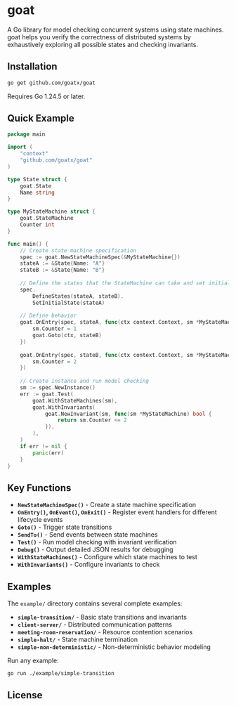# goat

A Go library for model checking concurrent systems using state machines. goat helps you verify the correctness of distributed systems by exhaustively exploring all possible states and checking invariants.

## Installation

```bash
go get github.com/goatx/goat
```

Requires Go 1.24.5 or later.

## Quick Example

```go
package main

import (
    "context"
    "github.com/goatx/goat"
)

type State struct {
    goat.State
    Name string
}

type MyStateMachine struct {
    goat.StateMachine
    Counter int
}

func main() {
    // Create state machine specification
    spec := goat.NewStateMachineSpec(&MyStateMachine{})
    stateA := &State{Name: "A"}
    stateB := &State{Name: "B"}
    
    // Define the states that the StateMachine can take and set initial state
    spec.
        DefineStates(stateA, stateB).
        SetInitialState(stateA)
    
    // Define behavior
    goat.OnEntry(spec, stateA, func(ctx context.Context, sm *MyStateMachine) {
        sm.Counter = 1
        goat.Goto(ctx, stateB)
    })
    
    goat.OnEntry(spec, stateB, func(ctx context.Context, sm *MyStateMachine) {
        sm.Counter = 2
    })
    
    // Create instance and run model checking
    sm := spec.NewInstance()
    err := goat.Test(
        goat.WithStateMachines(sm),
        goat.WithInvariants(
            goat.NewInvariant(sm, func(sm *MyStateMachine) bool {
                return sm.Counter <= 2
            }),
        ),
    )
    if err != nil {
        panic(err)
    }
}
```

## Key Functions

- **`NewStateMachineSpec()`** - Create a state machine specification
- **`OnEntry()`, `OnEvent()`, `OnExit()`** - Register event handlers for different lifecycle events
- **`Goto()`** - Trigger state transitions
- **`SendTo()`** - Send events between state machines
- **`Test()`** - Run model checking with invariant verification
- **`Debug()`** - Output detailed JSON results for debugging
- **`WithStateMachines()`** - Configure which state machines to test
- **`WithInvariants()`** - Configure invariants to check

## Examples

The `example/` directory contains several complete examples:

- **`simple-transition/`** - Basic state transitions and invariants
- **`client-server/`** - Distributed communication patterns
- **`meeting-room-reservation/`** - Resource contention scenarios
- **`simple-halt/`** - State machine termination
- **`simple-non-deterministic/`** - Non-deterministic behavior modeling

Run any example:
```bash
go run ./example/simple-transition
```

## License
